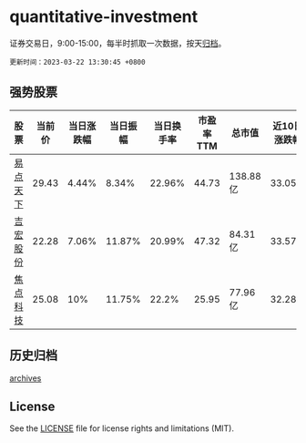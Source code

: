 # quantitative-investment

证券交易日，9:00-15:00，每半时抓取一次数据，按天[归档](archives)。

`更新时间：2023-03-22 13:30:45 +0800`

## 强势股票

|股票|当前价|当日涨跌幅|当日振幅|当日换手率|市盈率TTM|总市值|近10日涨跌幅|
|----|----|----|----|----|----|----|----|
|[易点天下](https://xueqiu.com/S/SZ301171)|29.43|4.44%|8.34%|22.96%|44.73|138.88亿|33.05%|
|[吉宏股份](https://xueqiu.com/S/SZ002803)|22.28|7.06%|11.87%|20.99%|47.32|84.31亿|33.57%|
|[焦点科技](https://xueqiu.com/S/SZ002315)|25.08|10%|11.75%|22.2%|25.95|77.96亿|32.28%|

## 历史归档

[archives](archives)

## License

See the [LICENSE](LICENSE) file for license rights and limitations (MIT).